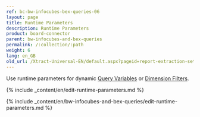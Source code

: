 ```yaml
---
ref: bc-bw-infocubes-bex-queries-06
layout: page
title: Runtime Parameters
description: Runtime Parameters
product: board-connector
parent: bw-infocubes-and-bex-queries
permalink: /:collection/:path
weight: 6
lang: en_GB
old_url: /Xtract-Universal-EN/default.aspx?pageid=report-extraction-settings
---
```


Use runtime parameters for dynamic [Query Variables](./variables) or [Dimension Filters](./bw-cube-extraction-define#setting-a-dimension-filter).

{% include _content/en/edit-runtime-parameters.md %}

{% include _content/en/bw-infocubes-and-bex-queries/edit-runtime-parameters.md %}

